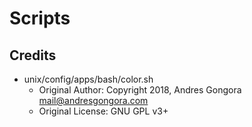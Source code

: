 # Scripts
## Credits
* unix/config/apps/bash/color.sh
    * Original Author: Copyright 2018, Andres Gongora <mail@andresgongora.com>
    * Original License: GNU GPL v3+
